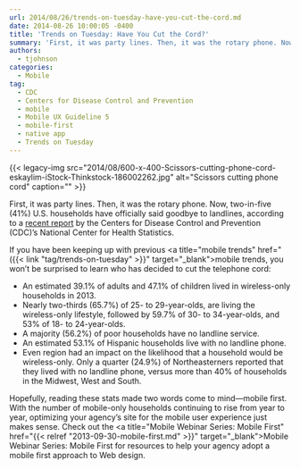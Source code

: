 ```yaml
---
url: 2014/08/26/trends-on-tuesday-have-you-cut-the-cord.md
date: 2014-08-26 10:00:05 -0400
title: 'Trends on Tuesday: Have You Cut the Cord?'
summary: 'First, it was party lines. Then, it was the rotary phone. Now, two-in-five (41%) U.S. households have officially said goodbye to landlines, according to a recent report by the Centers for Disease Control and Prevention (CDC)&#8217;s National Center for Health Statistics. If you have been keeping up with previous mobile trends, you won&rsquo;t be surprised'
authors:
  - tjohnson
categories:
  - Mobile
tag:
  - CDC
  - Centers for Disease Control and Prevention
  - mobile
  - Mobile UX Guideline 5
  - mobile-first
  - native app
  - Trends on Tuesday
---
```


{{< legacy-img src="2014/08/600-x-400-Scissors-cutting-phone-cord-eskaylim-iStock-Thinkstock-186002262.jpg" alt="Scissors cutting phone cord" caption="" >}} 

First, it was party lines. Then, it was the rotary phone. Now, two-in-five (41%) U.S. households have officially said goodbye to landlines, according to a <a title="recent report" href="http://www.cdc.gov/nchs/data/nhis/earlyrelease/wireless201407.pdf" target="_blank">recent report</a> by the Centers for Disease Control and Prevention (CDC)&#8217;s National Center for Health Statistics.

If you have been keeping up with previous <a title="mobile trends" href="({{< link "tag/trends-on-tuesday" >}}" target="_blank">mobile trends</a>, you won’t be surprised to learn who has decided to cut the telephone cord:

  * An estimated 39.1% of adults and 47.1% of children lived in wireless-only households in 2013.
  * Nearly two-thirds (65.7%) of 25- to 29-year-olds, are living the wireless-only lifestyle, followed by 59.7% of 30- to 34-year-olds, and 53% of 18- to 24-year-olds.
  * A majority (56.2%) of poor households have no landline service.
  * An estimated 53.1% of Hispanic households live with no landline phone.
  * Even region had an impact on the likelihood that a household would be wireless-only. Only a quarter (24.9%) of Northeasterners reported that they lived with no landline phone, versus more than 40% of households in the Midwest, West and South.

Hopefully, reading these stats made two words come to mind—mobile first. With the number of mobile-only households continuing to rise from year to year, optimizing your agency’s site for the mobile user experience just makes sense. Check out the <a title="Mobile Webinar Series: Mobile First" href="{{< relref "2013-09-30-mobile-first.md" >}}" target="_blank">Mobile Webinar Series: Mobile First</a> for resources to help your agency adopt a mobile first approach to Web design.